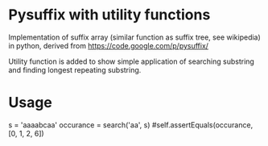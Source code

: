 Pysuffix with utility functions
========

Implementation of suffix array (similar function as suffix tree, see wikipedia) in python, derived from 
https://code.google.com/p/pysuffix/

Utility function is added to show simple application of searching substring and finding longest repeating substring.

Usage
========

s = 'aaaabcaa'
occurance = search('aa', s)
#self.assertEquals(occurance, [0, 1, 2, 6])